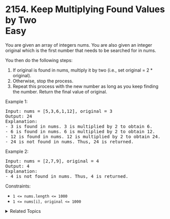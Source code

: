 # 2154. Keep Multiplying Found Values by Two<br> Easy

You are given an array of integers nums. You are also given an integer original which is the first number that needs to be searched for in nums.

You then do the following steps:
1. If original is found in nums, multiply it by two (i.e., set original = 2 * original).
2. Otherwise, stop the process.
3. Repeat this process with the new number as long as you keep finding the number.
Return the final value of original.

Example 1:

<pre>
Input: nums = [5,3,6,1,12], original = 3
Output: 24
Explanation: 
- 3 is found in nums. 3 is multiplied by 2 to obtain 6.
- 6 is found in nums. 6 is multiplied by 2 to obtain 12.
- 12 is found in nums. 12 is multiplied by 2 to obtain 24.
- 24 is not found in nums. Thus, 24 is returned.
</pre>

Example 2:

<pre>
Input: nums = [2,7,9], original = 4
Output: 4
Explanation:
- 4 is not found in nums. Thus, 4 is returned.
</pre>

Constraints:

- `1 <= nums.length <= 1000`
- `1 <= nums[i], original <= 1000`

<details>

<summary> Related Topics </summary>

-   `Array`
-   `Hash Table`

</details>